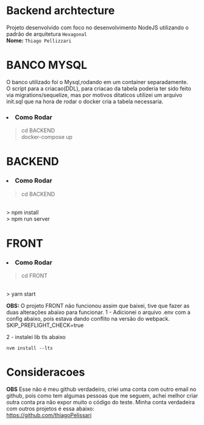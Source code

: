 # Backend archtecture
Projeto desenvolvido com foco no desenvolvimento NodeJS utilizando o padrão de arquitetura `Hexagonal`
<br>
<b>Nome:</b> `Thiago Pellizzari`

# BANCO MYSQL
O banco utilizado foi o Mysql,rodando em um container separadamente.
<br>
 O script para a criacao(DDL), para criacao da tabela poderia ter sido feito via migrations/sequelize, mas por motivos ditaticos utilizei um arquivo init.sql que na hora de rodar o docker cria a tabela necessaria.

 ### <li>Como Rodar</li>
> cd BACKEND
> <br>
> docker-compose up


# BACKEND
### <li>Como Rodar</li>
> cd BACKEND
<br>
> npm install
<br>
> npm run server


# FRONT
### <li>Como Rodar</li>

> cd FRONT
<br>
> yarn start


<b>OBS:</b> O projeto FRONT não funcionou assim que baixei, tive que fazer as duas alterações abaixo para funcionar. 
1 - Adicionei o arquivo .env com a config abaixo, pois estava dando conflito na versão do webpack.
SKIP_PREFLIGHT_CHECK=true

2 - instalei lib tls abaixo
```
nvm install --lts
```


# Consideracoes

<b>OBS</b>
Esse não é meu github verdadeiro, criei uma conta com outro email no github, pois como tem algumas pessoas que me 
seguem, achei melhor criar outra conta pra não expor muito o código do teste.
Minha conta verdadeira com outros projetos é essa abaixo:<br>
https://github.com/thiagoPelissari